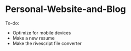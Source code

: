 # Personal-Website-and-Blog

To-do: 
- Optimize for mobile devices
- Make a new resume 
- Make the rivescript file converter 